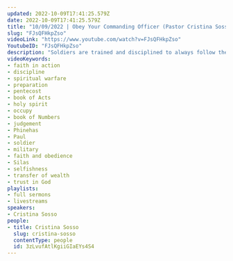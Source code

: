 ```yaml
---
updated: 2022-10-09T17:41:25.579Z
date: 2022-10-09T17:41:25.579Z
title: "10/09/2022 | Obey Your Commanding Officer (Pastor Cristina Sosso)"
slug: "FJsQFHkpZso"
videoLink: "https://www.youtube.com/watch?v=FJsQFHkpZso"
YoutubeID: "FJsQFHkpZso"
description: "Soldiers are trained and disciplined to always follow the instructions of their Commanding Officer. If the soldier does what he wants over the task at hand, he is considered AWOL. Defying orders can lead to serious repercussions. In the Church, many Christians lack discipline when following the instructions of God. They focus more on what they want to do and act on the advice of others over the instructions of God. We are in spiritual warfare right now and the transfer of wealth is a mission in that war, so we need to treat it with the same discipline that a soldier would. This sermon was delivered by Pastor Cristina Sosso at Freedom Fellowship Church International on October 9th, 2022."
videoKeywords:
- faith in action
- discipline
- spiritual warfare
- preparation
- pentecost
- book of Acts
- holy spirit
- occupy
- book of Numbers
- judgement
- Phinehas
- Paul
- soldier
- military
- faith and obedience
- Silas
- selfishness
- transfer of wealth
- trust in God
playlists:
- full sermons
- livestreams
speakers:
- Cristina Sosso
people:
- title: Cristina Sosso
  slug: cristina-sosso
  contentType: people
  id: 3zLvufAtlKgiiGIaEYs4S4
---
```

